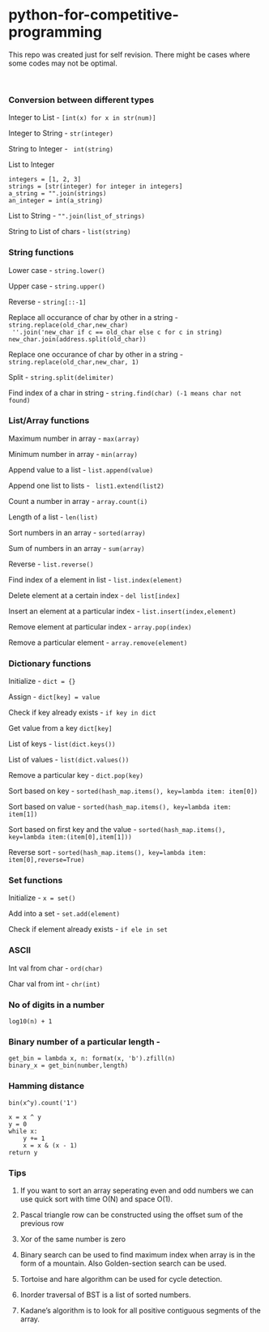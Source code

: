 # python-for-competitive-programming
This repo was created just for self revision. There might be cases where some codes may not be optimal.

<br>

### Conversion between different types

Integer to List - ```[int(x) for x in str(num)]``` <br>

Integer to String - ```str(integer)``` <br>

String to Integer - ``` int(string)``` <br>

List to Integer <br>
``` 
integers = [1, 2, 3]
strings = [str(integer) for integer in integers]
a_string = "".join(strings)
an_integer = int(a_string) 
```

List to String - ``` "".join(list_of_strings) ``` <br>

String to List of chars - ```list(string) ``` <br>

### String functions

Lower case - ```string.lower()``` <br>

Upper case - ```string.upper()``` <br>

Reverse - ``` string[::-1] ``` <br>

Replace all occurance of char by other in a string - ```string.replace(old_char,new_char)``` <br>
``` ''.join('new_char if c == old_char else c for c in string)``` <br>
``` new_char.join(address.split(old_char)) ```

Replace one occurance of char by other in a string - ```string.replace(old_char,new_char, 1)``` <br>

Split - ``` string.split(delimiter) ``` <br>

Find index of a char in string - ``` string.find(char) (-1 means char not found) ``` <br>


### List/Array functions 

Maximum number in array - ```max(array)```  <br>

Minimum number in array - ```min(array)```  <br>

Append value to a list - ```list.append(value)``` <br>

Append one list to lists - ``` list1.extend(list2)``` <br>

Count a number in array - ```array.count(i)``` <br>

Length of a list - ```len(list)``` <br>

Sort numbers in an array - ```sorted(array) ``` <br>

Sum of numbers in an array - ```sum(array)``` <br>

Reverse - ``` list.reverse() ``` <br>

Find index of a element in list - ``` list.index(element)  ``` <br>

Delete element at a certain index - ``` del list[index] ``` <br>

Insert an element at a particular index - ``` list.insert(index,element) ``` <br>

Remove element at particular index - ``` array.pop(index)  ``` <br>

Remove a particular element - ``` array.remove(element)  ``` <br>

### Dictionary functions 
Initialize - ```dict = {}``` <br>

Assign - ``` dict[key] = value ``` <br>

Check if key already exists - ``` if key in dict ``` <br>

Get value from a key ``` dict[key] ``` <br>

List of keys - ``` list(dict.keys()) ``` <br>

List of values - ``` list(dict.values()) ``` <br>

Remove a particular key - ```dict.pop(key) ``` <br>

Sort based on key - ``` sorted(hash_map.items(), key=lambda item: item[0]) ``` <br>

Sort based on value - ``` sorted(hash_map.items(), key=lambda item: item[1]) ``` <br>

Sort based on first key and the value - ``` sorted(hash_map.items(), key=lambda item:(item[0],item[1])) ``` <br>

Reverse sort - ``` sorted(hash_map.items(), key=lambda item: item[0],reverse=True) ``` <br>


### Set functions 

Initialize - ``` x = set()  ``` <br>

Add into a set - ``` set.add(element) ``` <br>

Check if element already exists - ``` if ele in set ``` <br>

### ASCII

Int val from char - ```ord(char)``` <br>

Char val from int - ```chr(int)``` <br>


### No of digits in a number

```log10(n) + 1``` <br>

### Binary number of a particular length - 
```
get_bin = lambda x, n: format(x, 'b').zfill(n)
binary_x = get_bin(number,length)
```

### Hamming distance
```bin(x^y).count('1')```  <br>
``` 
x = x ^ y
y = 0
while x:
    y += 1
    x = x & (x - 1)
return y
```

### Tips

1. If you want to sort an array seperating even and odd numbers we can use quick sort with time O(N) and space O(1). <br>

2. Pascal triangle row can be constructed using the offset sum of the previous row

3. Xor of the same number is zero

4. Binary search can be used to find maximum index when array is in the form of a mountain. Also Golden-section search can be used.

5. Tortoise and hare algorithm can be used for cycle detection.

6. Inorder traversal of BST is a list of sorted numbers.

7. Kadane’s algorithm is to look for all positive contiguous segments of the array.


